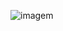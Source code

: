 ![imagem](https://raw.githubusercontent.com/theobarg/logos-github/main/githublogo.gif?token=AVJDWAQB4PVYHS6PQ2K6LYLBFUMEK)
